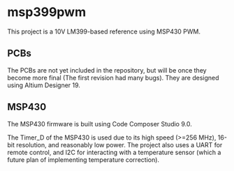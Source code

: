 # msp399pwm

This project is a 10V LM399-based reference using MSP430 PWM.

## PCBs
The PCBs are not yet included in the repository, but will be once they become more final (The first revision had many bugs).
They are designed using Altium Designer 19.

## MSP430
The MSP430 firmware is built using Code Composer Studio 9.0. 

The Timer_D of the MSP430 is used due to its high speed (>=256 MHz), 16-bit resolution, and reasonably low power. The project also uses
a UART for remote control, and I2C for interacting with a temperature sensor (which a future plan of implementing temperature correction).
